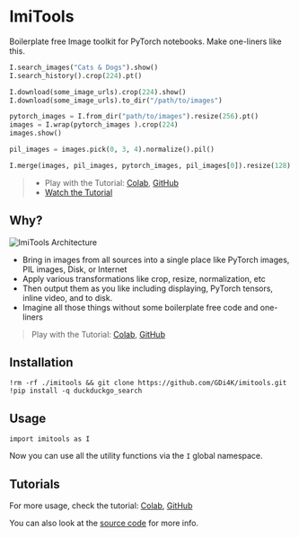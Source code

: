 # ImiTools

Boilerplate free Image toolkit for PyTorch notebooks.
Make one-liners like this. 

```python
I.search_images("Cats & Dogs").show()
I.search_history().crop(224).pt()

I.download(some_image_urls).crop(224).show()
I.download(some_image_urls).to_dir("/path/to/images")

pytorch_images = I.from_dir("path/to/images").resize(256).pt()
images = I.wrap(pytorch_images ).crop(224)
images.show()

pil_images = images.pick(0, 3, 4).normalize().pil()

I.merge(images, pil_images, pytorch_images, pil_images[0]).resize(128).to_dir("thumbs")
```

> * Play with the Tutorial: [Colab](https://colab.research.google.com/github/GDi4K/imitools/blob/main/docs/tutorial.ipynb), [GitHub](./docs/tutorial.ipynb)
> * [Watch the Tutorial](https://youtu.be/83L_MtOZJ1Y)

## Why?

![ImiTools Architecture](https://user-images.githubusercontent.com/50838/201626247-7975a670-d727-49cb-b93d-b355f710391d.png)

- Bring in images from all sources into a single place like PyTorch images, PIL images, Disk, or Internet
- Apply various transformations like crop, resize, normalization, etc
- Then output them as you like including displaying, PyTorch tensors, inline video, and to disk.
- Imagine all those things without some boilerplate free code and one-liners

> Play with the Tutorial: [Colab](https://colab.research.google.com/github/GDi4K/imitools/blob/main/docs/tutorial.ipynb), [GitHub](./docs/tutorial.ipynb)

## Installation

```
!rm -rf ./imitools && git clone https://github.com/GDi4K/imitools.git
!pip install -q duckduckgo_search
```

## Usage

```
import imitools as I
```

Now you can use all the utility functions via the `I` global namespace.

## Tutorials

For more usage, check the tutorial: [Colab](https://colab.research.google.com/github/GDi4K/imitools/blob/main/docs/tutorial.ipynb), [GitHub](./docs/tutorial.ipynb)

You can also look at the [source code](./imitools.py) for more info.
